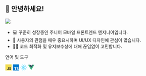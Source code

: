 ## 👋 안녕하세요!

<a href="https://giup.notion.site/769fdd68dc90431085ec145b51bec227?pvs=4" target="_blank"><img src="https://img.shields.io/badge/Portfolio-FFFFFF?style=000000&logo=Notion&logoColor=000000"/></a>

- 💻 꾸준히 성장중인 주니어 모바일 프론트엔드 엔지니어입니다.
- 🎨 사용자의 관점을 매우 중요시하며 UI/UX 디자인에 관심이 많습니다.
- 🤷‍♂️ 코드 최적화 및 유지보수성에 대해 끊임없이 고민합니다.

언어 및 도구

<span>
  <img src="https://raw.githubusercontent.com/devicons/devicon/master/icons/javascript/javascript-original.svg" alt="JavaScript Logo" width="20" height="20">
  <img src="https://raw.githubusercontent.com/devicons/devicon/master/icons/typescript/typescript-original.svg" alt="TypeScript Logo" width="20" height="20">
  <img src="https://raw.githubusercontent.com/devicons/devicon/master/icons/react/react-original.svg" alt="React Native Logo" width="20" height="20">
  <img src="https://raw.githubusercontent.com/devicons/devicon/master/icons/vuejs/vuejs-original.svg" alt="Vue.js Logo" width="20" height="20">
</span>

